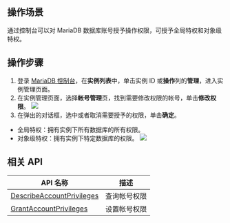 ## 操作场景
通过控制台可以对 MariaDB 数据库账号授予操作权限，可授予全局特权和对象级特权。

## 操作步骤
1. 登录 [MariaDB 控制台](https://console.cloud.tencent.com/mariadb)，在**实例列表**中，单击实例 ID 或**操作**列的**管理**，进入实例管理页面。
2. 在实例管理页面，选择**帐号管理**页，找到需要修改权限的帐号，单击**修改权限**。
![](https://qcloudimg.tencent-cloud.cn/raw/ace05c181fb7d719424b3100cb48c0f2.png)
3. 在弹出的对话框，选中或者取消需要授予的权限，单击**确定**。
 - 全局特权：拥有实例下所有数据库的所有权限。
 - 对象级特权：拥有实例下特定数据库的权限。
![](https://qcloudimg.tencent-cloud.cn/raw/f0328af408f7505168ecd9a8b316e840.png)

## 相关 API

| API 名称                                                     | 描述         |
| ------------------------------------------------------------ | ------------ |
| [DescribeAccountPrivileges](https://cloud.tencent.com/document/product/237/16164) | 查询帐号权限 |
| [GrantAccountPrivileges](https://cloud.tencent.com/document/product/237/16166) | 设置帐号权限 |

